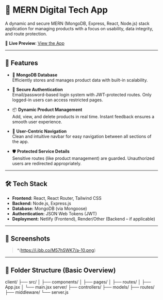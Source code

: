 # 🛒 MERN Digital Tech App

A dynamic and secure MERN (MongoDB, Express, React, Node.js) stack application for managing products with a focus on usability, data integrity, and route protection.

🔗 **Live Preview**: [View the App](https://65c9251bcd4bfb58dd306f73--joyful-melba-507ba4.netlify.app/)

---

## 🚀 Features

- 🔹 **MongoDB Database**  
  Efficiently stores and manages product data with built-in scalability.

- 🔐 **Secure Authentication**  
  Email/password-based login system with JWT-protected routes. Only logged-in users can access restricted pages.

- 📦 **Dynamic Product Management**  
  Add, view, and delete products in real time. Instant feedback ensures a smooth user experience.

- 🧭 **User-Centric Navigation**  
  Clean and intuitive navbar for easy navigation between all sections of the app.

- 🛡️ **Protected Service Details**  
  Sensitive routes (like product management) are guarded. Unauthorized users are redirected appropriately.

---

## 🛠️ Tech Stack

- **Frontend:** React, React Router, Tailwind CSS
- **Backend:** Node.js, Express.js
- **Database:** MongoDB (via Mongoose)
- **Authentication:** JSON Web Tokens (JWT)
- **Deployment:** Netlify (Frontend), Render/Other (Backend – if applicable)

---

## 📸 Screenshots

> *(https://i.ibb.co/M57hSWK7/a-10.png)

---

## 📂 Folder Structure (Basic Overview)

client/
├── src/
│ ├── components/
│ ├── pages/
│ ├── routes/
│ ├── App.jsx
│ └── main.jsx
server/
├── controllers/
├── models/
├── routes/
├── middleware/
└── server.js



